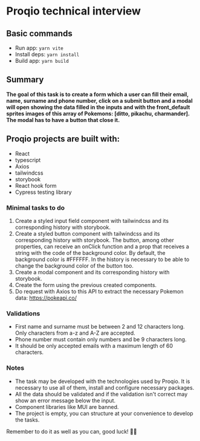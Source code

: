 # Proqio technical interview
## Basic commands
- Run app: <code>yarn vite</code>
- Install deps: <code>yarn install</code>
- Build app: <code>yarn build</code>

## Summary
**The goal of this task is to create a form which a user can fill their email, name, surname and phone number, click on a submit button and a modal will open showing the data filled in the inputs and with the front_default sprites images of this array of Pokemons: [ditto, pikachu, charmander]. The modal has to have a button that close it.**

## Proqio projects are built with:
- React
- typescript
- Axios
- tailwindcss
- storybook
- React hook form
- Cypress testing library

### Minimal tasks to do
1. Create a styled input field component with tailwindcss and its corresponding history with storybook.
2. Create a styled button component with tailwindcss and its corresponding history with storybook. The button, among other properties, can receive an onClick function and a prop that receives a string with the code of the background color. By default, the background color is #FFFFFF. In the history is necessary to be able to change the background color of the button too.
3. Create a modal component and its corresponding history with storybook.
4. Create the form using the previous created components.
5. Do request with Axios to this API to extract the necessary Pokemon data: https://pokeapi.co/

### Validations
- First name and surname must be between 2 and 12 characters long. Only characters from a-z and A-Z are accepted.
- Phone number must contain only numbers and be 9 characters long.
- It should be only accepted emails with a maximum length of 60 characters.

### Notes
- The task may be developed with the technologies used by Proqio. It is necessary to use all of them, install and configure necessary packages.
- All the data should be validated and if the validation isn't correct may show an error message below the input.
- Component libraries like MUI are banned.
- The project is empty, you can structure at your convenience to develop the tasks.

Remember to do it as well as you can, good luck! 🤞😄